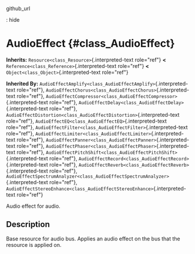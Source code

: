 github\_url

:   hide

AudioEffect {#class_AudioEffect}
===========

**Inherits:** `Resource<class_Resource>`{.interpreted-text role="ref"}
**\<** `Reference<class_Reference>`{.interpreted-text role="ref"} **\<**
`Object<class_Object>`{.interpreted-text role="ref"}

**Inherited By:**
`AudioEffectAmplify<class_AudioEffectAmplify>`{.interpreted-text
role="ref"},
`AudioEffectChorus<class_AudioEffectChorus>`{.interpreted-text
role="ref"},
`AudioEffectCompressor<class_AudioEffectCompressor>`{.interpreted-text
role="ref"},
`AudioEffectDelay<class_AudioEffectDelay>`{.interpreted-text
role="ref"},
`AudioEffectDistortion<class_AudioEffectDistortion>`{.interpreted-text
role="ref"}, `AudioEffectEQ<class_AudioEffectEQ>`{.interpreted-text
role="ref"},
`AudioEffectFilter<class_AudioEffectFilter>`{.interpreted-text
role="ref"},
`AudioEffectLimiter<class_AudioEffectLimiter>`{.interpreted-text
role="ref"},
`AudioEffectPanner<class_AudioEffectPanner>`{.interpreted-text
role="ref"},
`AudioEffectPhaser<class_AudioEffectPhaser>`{.interpreted-text
role="ref"},
`AudioEffectPitchShift<class_AudioEffectPitchShift>`{.interpreted-text
role="ref"},
`AudioEffectRecord<class_AudioEffectRecord>`{.interpreted-text
role="ref"},
`AudioEffectReverb<class_AudioEffectReverb>`{.interpreted-text
role="ref"},
`AudioEffectSpectrumAnalyzer<class_AudioEffectSpectrumAnalyzer>`{.interpreted-text
role="ref"},
`AudioEffectStereoEnhance<class_AudioEffectStereoEnhance>`{.interpreted-text
role="ref"}

Audio effect for audio.

Description
-----------

Base resource for audio bus. Applies an audio effect on the bus that the
resource is applied on.
